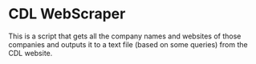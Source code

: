 # CDL WebScraper

This is a script that gets all the company names and websites of those companies and outputs it to a text file (based on some queries) from the CDL website.
